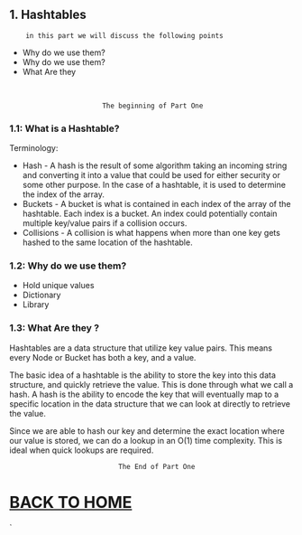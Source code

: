 ## 1. Hashtables

        in this part we will discuss the following points

* Why do we use them?
* Why do we use them?
* What Are they

<br/>

                           The beginning of Part One

### 1.1: What is a Hashtable?

Terminology:

* Hash - A hash is the result of some algorithm taking an incoming string and converting it into a value that could be used for either security or some other purpose. In the case of a hashtable, it is used to determine the index of the array.
* Buckets - A bucket is what is contained in each index of the array of the hashtable. Each index is a bucket. An index could potentially contain multiple key/value pairs if a collision occurs.
* Collisions - A collision is what happens when more than one key gets hashed to the same location of the hashtable.

### 1.2: Why do we use them?

* Hold unique values
* Dictionary
* Library

### 1.3: What Are they ?

Hashtables are a data structure that utilize key value pairs. This means every Node or Bucket has both a key, and a value.

The basic idea of a hashtable is the ability to store the key into this data structure, and quickly retrieve the value. This is done through what we call a hash. A hash is the ability to encode the key that will eventually map to a specific location in the data structure that we can look at directly to retrieve the value.

Since we are able to hash our key and determine the exact location where our value is stored, we can do a lookup in an O(1) time complexity. This is ideal when quick lookups are required.
<br/>

    
                               The End of Part One

# [BACK TO HOME](https://jehadabuawwad.github.io/reading-notes)

`
